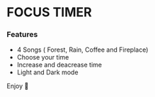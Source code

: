 # FOCUS TIMER


### Features
- 4 Songs ( Forest, Rain, Coffee and Fireplace)
- Choose your time
- Increase and deacrease time
- Light and Dark mode

Enjoy 👏
